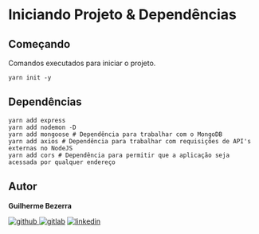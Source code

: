 # Iniciando Projeto & Dependências

## Começando

Comandos executados para iniciar o projeto.

```Shell
yarn init -y
```

## Dependências

```Shell
yarn add express
yarn add nodemon -D
yarn add mongoose # Dependência para trabalhar com o MongoDB
yarn add axios # Dependência para trabalhar com requisições de API's externas no NodeJS
yarn add cors # Dependência para permitir que a aplicação seja acessada por qualquer endereço
```

## Autor

**Guilherme Bezerra**

[![github](http://ap.imagensbrasil.org/images/2018/12/10/github-logo-1.png) ](http://www.github.com/gbdsantos)
[![gitlab](http://ap.imagensbrasil.org/images/2018/12/10/gitlab-32.png)](https://gitlab.com/gbdsantos1)
[![linkedin](http://ap.imagensbrasil.org/images/2018/12/10/linkedin-1.png)](https://www.linkedin.com/in/gbdsantos/)
